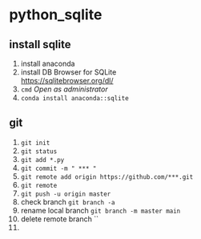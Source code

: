 # python_sqlite
## install sqlite
1. install anaconda
2. install DB Browser for SQLite  
  <https://sqlitebrowser.org/dl/>
3. `cmd` *Open as administrator*
4. `conda install anaconda::sqlite`
## git
1. `git init`
2. `git status`
3. `git add *.py`
4. `git commit -m " *** " `
5. `git remote add origin https://github.com/***.git`
6. `git remote`
7. `git push -u origin master`
8. check branch
  `git branch -a`
9. rename local branch
  `git branch -m master main`
10. delete remote branch
  ``
11. 
